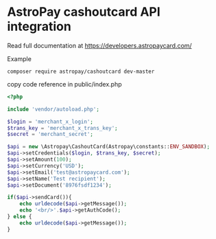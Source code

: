# AstroPay cashoutcard API integration

Read full documentation at https://developers.astropaycard.com/


Example

```
composer require astropay/cashoutcard dev-master
```

copy code reference in public/index.php

```php
<?php

include 'vendor/autoload.php';

$login = 'merchant_x_login';
$trans_key = 'merchant_x_trans_key';
$secret = 'merchant_secret';

$api = new \Astropay\CashoutCard(Astropay\constants::ENV_SANDBOX);
$api->setCredentials($login, $trans_key, $secret);
$api->setAmount(100);
$api->setCurrency('USD');
$api->setEmail('test@astropaycard.com');
$api->setName('Test recipient');
$api->setDocument('8976fsdf1234');

if($api->sendCard()){
    echo urldecode($api->getMessage());    
    echo '<br/>'.$api->getAuthCode();
} else {
    echo urldecode($api->getMessage());
}
```

